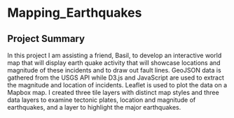# Mapping_Earthquakes

## Project Summary

In this project I am assisting a friend, Basil, to develop an interactive world map that will display earth quake activity that will showcase locations and magnitude of these incidents and to draw out fault lines. GeoJSON data is gathered from the USGS API while D3.js and JavaScript are used to extract the magnitude and location of incidents. Leaflet is used to plot the data on a Mapbox map. I created three tile layers with distinct map styles and three data layers to examine tectonic plates, location and magnitude of earthquakes, and a layer to highlight the major earthquakes. 
